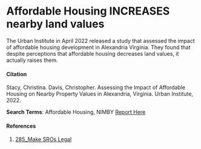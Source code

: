 # Affordable Housing INCREASES nearby land values   

The Urban Institute in April 2022 released a study that assessed the impact of affordable housing development in Alexandria Virginia. They found that despite perceptions that affordable housing decreases land values, it actually raises them. 

#### Citation
Stacy, Christina. Davis, Christopher. Assessing the Impact of Affordable Housing on Nearby Property Values  in Alexandria, Virginia. Urban Institute, 2022.   

**Search Terms**: Affordable Housing, NIMBY
[Report Here](http://gofile.me/6WhDC/3TahMoHYx)


#### References
1. [285_Make SROs Legal](285_Make%20SROs%20Legal.md)
